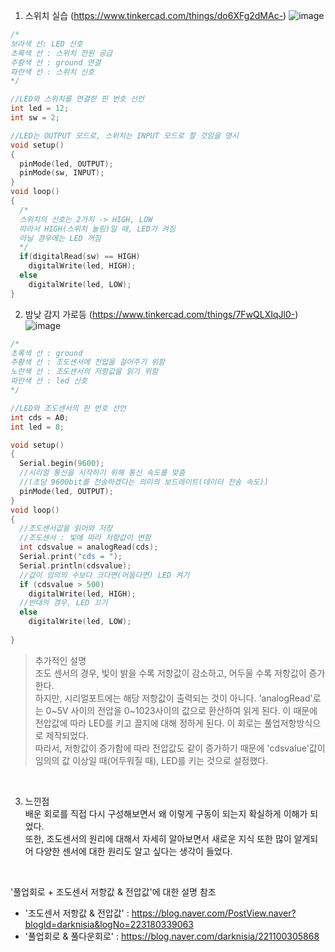 1. 스위치 실습
(https://www.tinkercad.com/things/do6XFg2dMAc-)
![image](https://github.com/sejongsmarcle/2024_Spring_SMARCLE_Snaegi_Study/assets/146776617/85685e58-69af-4df4-912f-bc6675f8cb08)
```C++
/*
보라색 선: LED 신호
초록색 선 : 스위치 전원 공급
주황색 선 : ground 연결
파란색 선 : 스위치 신호
*/

//LED와 스위치를 연결한 핀 번호 선언
int led = 12;
int sw = 2;

//LED는 OUTPUT 모드로, 스위치는 INPUT 모드로 할 것임을 명시
void setup()
{
  pinMode(led, OUTPUT);
  pinMode(sw, INPUT);
}
void loop()
{
  /*
  스위치의 신호는 2가지 -> HIGH, LOW
  따라서 HIGH(스위치 눌림)일 때, LED가 켜짐
  아닐 경우에는 LED 꺼짐
  */
  if(digitalRead(sw) == HIGH)
    digitalWrite(led, HIGH);
  else
    digitalWrite(led, LOW);
}
```
2. 밤낮 감지 가로등
(https://www.tinkercad.com/things/7FwQLXIqJl0-)
![image](https://github.com/sejongsmarcle/2024_Spring_SMARCLE_Snaegi_Study/assets/146776617/58ebc735-2992-40ed-bce4-e96518fc7c90)
```C++
/*
초록색 선 : ground
주황색 선 : 조도센서에 전압을 걸어주기 위함
노란색 선 : 조도센서의 저항값을 읽기 위함
파란색 선 : led 신호
*/

//LED와 조도센서의 핀 번호 선언
int cds = A0;
int led = 8;

void setup()
{
  Serial.begin(9600);
  //시리얼 통신을 시작하기 위해 통신 속도를 맞춤
  //(초당 9600bit를 전송하겠다는 의미의 보드레이트(데이터 전송 속도))
  pinMode(led, OUTPUT);
}
void loop()
{
  //조도센서값을 읽어와 저장
  //조도센서 : 빛에 따라 저항값이 변함
  int cdsvalue = analogRead(cds);
  Serial.print("cds = ");
  Serial.println(cdsvalue);
  //값이 임의의 수보다 크다면(어둡다면) LED 켜기
  if (cdsvalue > 500)
    digitalWrite(led, HIGH);
  //반대의 경우, LED 끄기
  else
    digitalWrite(led, LOW);
  
}
```

> 추가적인 설명<br/>
> 조도 센서의 경우, 빛이 밝을 수록 저항값이 감소하고, 어두울 수록 저항값이 증가한다.<br/>
> 하지만, 시리얼포트에는 해당 저항값이 출력되는 것이 아니다. 'analogRead'로는 0~5V 사이의 전압을 0~1023사이의 값으로 환산하여 읽게 된다.
> 이 때문에 전압값에 따라 LED를 키고 끌지에 대해 정하게 된다. 이 회로는 풀업저항방식으로 제작되었다.<br/>
> 따라서, 저항값이 증가함에 따라 전압값도 같이 증가하기 때문에 'cdsvalue'값이 임의의 값 이상일 때(어두워질 때), LED를 키는 것으로 설정했다.
<br/>

3. 느낀점<br/>
  배운 회로를 직접 다시 구성해보면서 왜 이렇게 구동이 되는지 확실하게 이해가 되었다.<br/>
  또한, 조도센서의 원리에 대해서 자세히 알아보면서 새로운 지식 또한 많이 알게되어 다양한 센서에 대한 원리도 알고 싶다는 생각이 들었다.
<br/>

'풀업회로 + 조도센서 저항값 & 전압값'에 대한 설명 참조
- '조도센서 저항값 & 전압값' : https://blog.naver.com/PostView.naver?blogId=darknisia&logNo=223180339063
- '풀업회로 & 풀다운회로' : https://blog.naver.com/darknisia/221100305868
